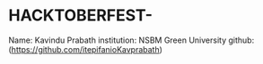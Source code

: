 # HACKTOBERFEST-

Name: Kavindu Prabath
institution: NSBM Green University
github: (https://github.com/itepifanioKavprabath)